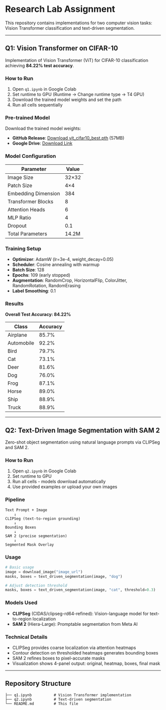# Research Lab Assignment

This repository contains implementations for two computer vision tasks: Vision Transformer classification and text-driven segmentation.

---

## Q1: Vision Transformer on CIFAR-10

Implementation of Vision Transformer (ViT) for CIFAR-10 classification achieving **84.22% test accuracy**.

### How to Run

1. Open `q1.ipynb` in Google Colab
2. Set runtime to GPU (Runtime → Change runtime type → T4 GPU)
3. Download the trained model weights and set the path
4. Run all cells sequentially

### Pre-trained Model

Download the trained model weights:
- **GitHub Release**: [Download vit_cifar10_best.pth](https://github.com/gadhalekshmip/yourrepo/releases/download/v1.0/vit_cifar10_best.pth) (57MB)
- **Google Drive**: [Download Link](https://drive.google.com/file/d/1Al61Qw3zq3xRy116OCC6j4QWUG2TQXFG/view?usp=sharing)

### Model Configuration

| Parameter | Value |
|-----------|-------|
| Image Size | 32×32 |
| Patch Size | 4×4 |
| Embedding Dimension | 384 |
| Transformer Blocks | 8 |
| Attention Heads | 6 |
| MLP Ratio | 4 |
| Dropout | 0.1 |
| Total Parameters | 14.2M |

### Training Setup

- **Optimizer**: AdamW (lr=3e-4, weight_decay=0.05)
- **Scheduler**: Cosine annealing with warmup
- **Batch Size**: 128
- **Epochs**: 109 (early stopped)
- **Augmentation**: RandomCrop, HorizontalFlip, ColorJitter, RandomRotation, RandomErasing
- **Label Smoothing**: 0.1

### Results

**Overall Test Accuracy: 84.22%**

| Class | Accuracy |
|-------|----------|
| Airplane | 85.7% |
| Automobile | 92.2% |
| Bird | 79.7% |
| Cat | 73.1% |
| Deer | 81.6% |
| Dog | 76.0% |
| Frog | 87.1% |
| Horse | 89.0% |
| Ship | 88.9% |
| Truck | 88.9% |


---

## Q2: Text-Driven Image Segmentation with SAM 2

Zero-shot object segmentation using natural language prompts via CLIPSeg and SAM 2.

### How to Run

1. Open `q2.ipynb` in Google Colab
2. Set runtime to GPU
3. Run all cells - models download automatically
4. Use provided examples or upload your own images

### Pipeline

```
Text Prompt + Image
    ↓
CLIPSeg (text-to-region grounding)
    ↓
Bounding Boxes
    ↓
SAM 2 (precise segmentation)
    ↓
Segmented Mask Overlay
```

### Usage

```python
# Basic usage
image = download_image("image_url")
masks, boxes = text_driven_segmentation(image, "dog")

# Adjust detection threshold
masks, boxes = text_driven_segmentation(image, "cat", threshold=0.3)
```

### Models Used

- **CLIPSeg** (CIDAS/clipseg-rd64-refined): Vision-language model for text-to-region localization
- **SAM 2** (Hiera-Large): Promptable segmentation from Meta AI


### Technical Details

- CLIPSeg provides coarse localization via attention heatmaps
- Contour detection on thresholded heatmaps generates bounding boxes
- SAM 2 refines boxes to pixel-accurate masks
- Visualization shows 4-panel output: original, heatmap, boxes, final mask

---

## Repository Structure

```
├── q1.ipynb          # Vision Transformer implementation
├── q2.ipynb          # Text-driven segmentation
└── README.md         # This file
```

